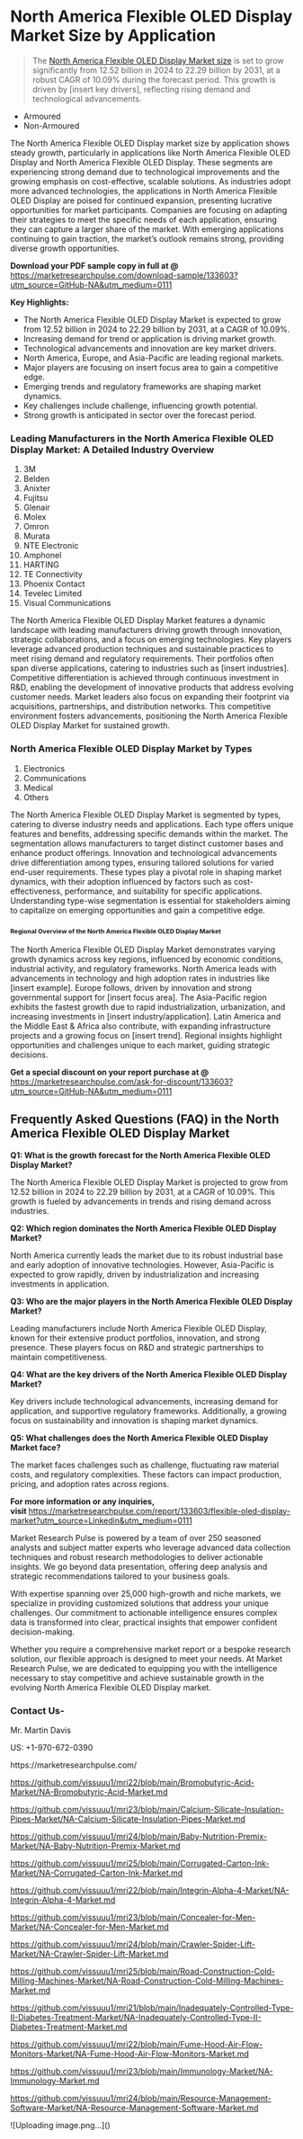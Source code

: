 <h1>North America Flexible OLED Display Market&nbsp;Size by Application</h1><blockquote><p>The <a href="https://marketresearchpulse.com/download-sample/133603?utm_source=GitHub-NA&amp;utm_medium=0111">North America Flexible OLED Display Market size</a> is set to grow significantly from 12.52 billion in 2024 to 22.29 billion by 2031, at a robust CAGR of 10.09% during the forecast period. This growth is driven by [insert key drivers], reflecting rising demand and technological advancements.</p></blockquote><ul><li>Armoured<li> Non-Armoured</li></ul><p>The North America Flexible OLED Display market size by application shows steady growth, particularly in applications like North America Flexible OLED Display and North America Flexible OLED Display. These segments are experiencing strong demand due to technological improvements and the growing emphasis on cost-effective, scalable solutions. As industries adopt more advanced technologies, the applications in North America Flexible OLED Display are poised for continued expansion, presenting lucrative opportunities for market participants. Companies are focusing on adapting their strategies to meet the specific needs of each application, ensuring they can capture a larger share of the market. With emerging applications continuing to gain traction, the market’s outlook remains strong, providing diverse growth opportunities.</p><p><strong>Download your PDF sample copy in full at @ </strong><a href="https://marketresearchpulse.com/download-sample/133603?utm_source=GitHub-NA&amp;utm_medium=0111">https://marketresearchpulse.com/download-sample/133603?utm_source=GitHub-NA&amp;utm_medium=0111</a></p><p><strong>Key Highlights: </strong></p><ul><li>The North America Flexible OLED Display Market is expected to grow from 12.52 billion in 2024 to 22.29 billion by 2031, at a CAGR of 10.09%.</li><li>Increasing demand for trend or application is driving market growth.</li><li>Technological advancements and innovation are key market drivers.</li><li>North America, Europe, and Asia-Pacific are leading regional markets.</li><li>Major players are focusing on insert focus area to gain a competitive edge.</li><li>Emerging trends and regulatory frameworks are shaping market dynamics.</li><li>Key challenges include challenge, influencing growth potential.</li><li>Strong growth is anticipated in sector over the forecast period.</li></ul><h3>Leading Manufacturers in the North America Flexible OLED Display Market: A Detailed Industry Overview</h3><ol><li>3M</li><li>Belden</li><li>Anixter</li><li>Fujitsu</li><li>Glenair</li><li>Molex</li><li>Omron</li><li>Murata</li><li>NTE Electronic</li><li>Amphonel</li><li>HARTING</li><li>TE Connectivity</li><li>Phoenix Contact</li><li>Tevelec Limited</li><li>Visual Communications</li></ol><div class="flex max-w-full flex-col flex-grow"><div class="min-h-8 text-message flex w-full flex-col items-end gap-2 whitespace-normal break-words [.text-message+&amp;]:mt-5" dir="auto" data-message-author-role="assistant" data-message-id="fd8432e4-4910-450d-b182-61b7bfb0a01f" data-message-model-slug="gpt-4o"><div class="flex w-full flex-col gap-1 empty:hidden first:pt-[3px]"><div class="markdown prose w-full break-words dark:prose-invert light"><p>The North America Flexible OLED Display Market features a dynamic landscape with leading manufacturers driving growth through innovation, strategic collaborations, and a focus on emerging technologies. Key players leverage advanced production techniques and sustainable practices to meet rising demand and regulatory requirements. Their portfolios often span diverse applications, catering to industries such as [insert industries]. Competitive differentiation is achieved through continuous investment in R&amp;D, enabling the development of innovative products that address evolving customer needs. Market leaders also focus on expanding their footprint via acquisitions, partnerships, and distribution networks. This competitive environment fosters advancements, positioning the North America Flexible OLED Display Market for sustained growth.</p></div></div></div></div><h3>North America Flexible OLED Display Market by Types</h3><ol><li>Electronics<li> Communications<li> Medical<li> Others</li></ol><div class="flex max-w-full flex-col flex-grow"><div class="min-h-8 text-message flex w-full flex-col items-end gap-2 whitespace-normal break-words [.text-message+&amp;]:mt-5" dir="auto" data-message-author-role="assistant" data-message-id="084470be-0bb7-4664-bddf-5156b4f41249" data-message-model-slug="gpt-4o-mini"><div class="flex w-full flex-col gap-1 empty:hidden first:pt-[3px]"><div class="markdown prose w-full break-words dark:prose-invert light"><p>The North America Flexible OLED Display Market is segmented by types, catering to diverse industry needs and applications. Each type offers unique features and benefits, addressing specific demands within the market. The segmentation allows manufacturers to target distinct customer bases and enhance product offerings. Innovation and technological advancements drive differentiation among types, ensuring tailored solutions for varied end-user requirements. These types play a pivotal role in shaping market dynamics, with their adoption influenced by factors such as cost-effectiveness, performance, and suitability for specific applications. Understanding type-wise segmentation is essential for stakeholders aiming to capitalize on emerging opportunities and gain a competitive edge.</p></div></div></div></div><h3><span style="font-size: 11px;">Regional Overview of the North America Flexible OLED Display Market</span></h3><div class="flex max-w-full flex-col flex-grow"><div class="min-h-8 text-message flex w-full flex-col items-end gap-2 whitespace-normal break-words [.text-message+&amp;]:mt-5" dir="auto" data-message-author-role="assistant" data-message-id="e9038762-ce64-4e30-91c9-9bd413514231" data-message-model-slug="gpt-4o-mini"><div class="flex w-full flex-col gap-1 empty:hidden first:pt-[3px]"><div class="markdown prose w-full break-words dark:prose-invert light"><p>The North America Flexible OLED Display Market demonstrates varying growth dynamics across key regions, influenced by economic conditions, industrial activity, and regulatory frameworks. North America leads with advancements in technology and high adoption rates in industries like [insert example]. Europe follows, driven by innovation and strong governmental support for [insert focus area]. The Asia-Pacific region exhibits the fastest growth due to rapid industrialization, urbanization, and increasing investments in [insert industry/application]. Latin America and the Middle East &amp; Africa also contribute, with expanding infrastructure projects and a growing focus on [insert trend]. Regional insights highlight opportunities and challenges unique to each market, guiding strategic decisions.</p></div></div></div></div><p><strong>Get a special discount on your report purchase at @ </strong><a href="https://marketresearchpulse.com/ask-for-discount/133603?utm_source=GitHub-NA&amp;utm_medium=0111">https://marketresearchpulse.com/ask-for-discount/133603?utm_source=GitHub-NA&amp;utm_medium=0111</a></p><h2>Frequently Asked Questions (FAQ) in the North America Flexible OLED Display Market</h2><p><strong>Q1: What is the growth forecast for the North America Flexible OLED Display Market?</strong></p><p>The North America Flexible OLED Display Market is projected to grow from 12.52 billion in 2024 to 22.29 billion by 2031, at a CAGR of 10.09%. This growth is fueled by advancements in trends and rising demand across industries.</p><p><strong>Q2: Which region dominates the North America Flexible OLED Display Market?</strong></p><p>North America currently leads the market due to its robust industrial base and early adoption of innovative technologies. However, Asia-Pacific is expected to grow rapidly, driven by industrialization and increasing investments in application.</p><p><strong>Q3: Who are the major players in the North America Flexible OLED Display Market?</strong></p><p>Leading manufacturers include North America Flexible OLED Display, known for their extensive product portfolios, innovation, and strong presence. These players focus on R&amp;D and strategic partnerships to maintain competitiveness.</p><p><strong>Q4: What are the key drivers of the North America Flexible OLED Display Market?</strong></p><p>Key drivers include technological advancements, increasing demand for application, and supportive regulatory frameworks. Additionally, a growing focus on sustainability and innovation is shaping market dynamics.</p><p><strong>Q5: What challenges does the North America Flexible OLED Display Market face?</strong></p><p>The market faces challenges such as challenge, fluctuating raw material costs, and regulatory complexities. These factors can impact production, pricing, and adoption rates across regions.</p><p><strong>For more information or any inquiries, visit&nbsp;</strong><a href="https://marketresearchpulse.com/report/133603/flexible-oled-display-market?utm_source=Linkedin&utm_medium=0111">https://marketresearchpulse.com/report/133603/flexible-oled-display-market?utm_source=Linkedin&utm_medium=0111</a></p><p>Market Research Pulse is powered by a team of over 250 seasoned analysts and subject matter experts who leverage advanced data collection techniques and robust research methodologies to deliver actionable insights. We go beyond data presentation, offering deep analysis and strategic recommendations tailored to your business goals.</p><p>With expertise spanning over 25,000 high-growth and niche markets, we specialize in providing customized solutions that address your unique challenges. Our commitment to actionable intelligence ensures complex data is transformed into clear, practical insights that empower confident decision-making.</p><p>Whether you require a comprehensive market report or a bespoke research solution, our flexible approach is designed to meet your needs. At Market Research Pulse, we are dedicated to equipping you with the intelligence necessary to stay competitive and achieve sustainable growth in the evolving North America Flexible OLED Display market.</p><h3><strong>Contact Us-</strong></h3><p>Mr. Martin Davis</p><p>US: +1-970-672-0390</p><p>https://marketresearchpulse.com/</p><p><a href="https://github.com/vissuuu1/mri22/blob/main/Bromobutyric-Acid-Market/NA-Bromobutyric-Acid-Market.md">https://github.com/vissuuu1/mri22/blob/main/Bromobutyric-Acid-Market/NA-Bromobutyric-Acid-Market.md</a></p><p><a href="https://github.com/vissuuu1/mri23/blob/main/Calcium-Silicate-Insulation-Pipes-Market/NA-Calcium-Silicate-Insulation-Pipes-Market.md">https://github.com/vissuuu1/mri23/blob/main/Calcium-Silicate-Insulation-Pipes-Market/NA-Calcium-Silicate-Insulation-Pipes-Market.md</a></p><p><a href="https://github.com/vissuuu1/mri24/blob/main/Baby-Nutrition-Premix-Market/NA-Baby-Nutrition-Premix-Market.md">https://github.com/vissuuu1/mri24/blob/main/Baby-Nutrition-Premix-Market/NA-Baby-Nutrition-Premix-Market.md</a></p><p><a href="https://github.com/vissuuu1/mri25/blob/main/Corrugated-Carton-Ink-Market/NA-Corrugated-Carton-Ink-Market.md">https://github.com/vissuuu1/mri25/blob/main/Corrugated-Carton-Ink-Market/NA-Corrugated-Carton-Ink-Market.md</a></p><p><a href="https://github.com/vissuuu1/mri22/blob/main/Integrin-Alpha-4-Market/NA-Integrin-Alpha-4-Market.md">https://github.com/vissuuu1/mri22/blob/main/Integrin-Alpha-4-Market/NA-Integrin-Alpha-4-Market.md</a></p><p><a href="https://github.com/vissuuu1/mri23/blob/main/Concealer-for-Men-Market/NA-Concealer-for-Men-Market.md">https://github.com/vissuuu1/mri23/blob/main/Concealer-for-Men-Market/NA-Concealer-for-Men-Market.md</a></p><p><a href="https://github.com/vissuuu1/mri24/blob/main/Crawler-Spider-Lift-Market/NA-Crawler-Spider-Lift-Market.md">https://github.com/vissuuu1/mri24/blob/main/Crawler-Spider-Lift-Market/NA-Crawler-Spider-Lift-Market.md</a></p><p><a href="https://github.com/vissuuu1/mri25/blob/main/Road-Construction-Cold-Milling-Machines-Market/NA-Road-Construction-Cold-Milling-Machines-Market.md">https://github.com/vissuuu1/mri25/blob/main/Road-Construction-Cold-Milling-Machines-Market/NA-Road-Construction-Cold-Milling-Machines-Market.md</a></p><p><a href="https://github.com/vissuuu1/mri21/blob/main/Inadequately-Controlled-Type-II-Diabetes-Treatment-Market/NA-Inadequately-Controlled-Type-II-Diabetes-Treatment-Market.md">https://github.com/vissuuu1/mri21/blob/main/Inadequately-Controlled-Type-II-Diabetes-Treatment-Market/NA-Inadequately-Controlled-Type-II-Diabetes-Treatment-Market.md</a></p><p><a href="https://github.com/vissuuu1/mri22/blob/main/Fume-Hood-Air-Flow-Monitors-Market/NA-Fume-Hood-Air-Flow-Monitors-Market.md">https://github.com/vissuuu1/mri22/blob/main/Fume-Hood-Air-Flow-Monitors-Market/NA-Fume-Hood-Air-Flow-Monitors-Market.md</a></p><p><a href="https://github.com/vissuuu1/mri23/blob/main/Immunology-Market/NA-Immunology-Market.md">https://github.com/vissuuu1/mri23/blob/main/Immunology-Market/NA-Immunology-Market.md</a></p><p><a href="https://github.com/vissuuu1/mri24/blob/main/Resource-Management-Software-Market/NA-Resource-Management-Software-Market.md">https://github.com/vissuuu1/mri24/blob/main/Resource-Management-Software-Market/NA-Resource-Management-Software-Market.md</a></p>
![Uploading image.png…]()

